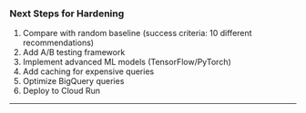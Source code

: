 ### Next Steps for Hardening
1. Compare with random baseline (success criteria: 10 different recommendations)
2. Add A/B testing framework
3. Implement advanced ML models (TensorFlow/PyTorch)
4. Add caching for expensive queries
5. Optimize BigQuery queries
6. Deploy to Cloud Run

---

